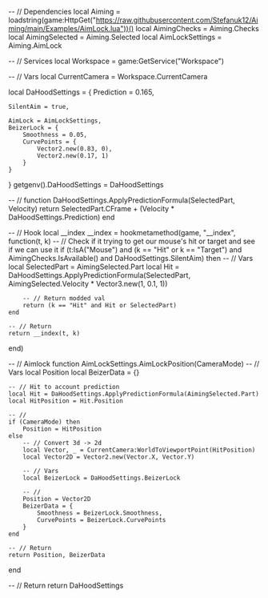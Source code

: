 -- // Dependencies
local Aiming = loadstring(game:HttpGet("https://raw.githubusercontent.com/Stefanuk12/Aiming/main/Examples/AimLock.lua"))()
local AimingChecks = Aiming.Checks
local AimingSelected = Aiming.Selected
local AimLockSettings = Aiming.AimLock

-- // Services
local Workspace = game:GetService("Workspace")

-- // Vars
local CurrentCamera = Workspace.CurrentCamera

local DaHoodSettings = {
    Prediction = 0.165,

    SilentAim = true,

    AimLock = AimLockSettings,
    BeizerLock = {
        Smoothness = 0.05,
        CurvePoints = {
            Vector2.new(0.83, 0),
            Vector2.new(0.17, 1)
        }
    }
}
getgenv().DaHoodSettings = DaHoodSettings

-- //
function DaHoodSettings.ApplyPredictionFormula(SelectedPart, Velocity)
    return SelectedPart.CFrame + (Velocity * DaHoodSettings.Prediction)
end

-- // Hook
local __index
__index = hookmetamethod(game, "__index", function(t, k)
    -- // Check if it trying to get our mouse's hit or target and see if we can use it
    if (t:IsA("Mouse") and (k == "Hit" or k == "Target") and AimingChecks.IsAvailable() and DaHoodSettings.SilentAim) then
        -- // Vars
        local SelectedPart = AimingSelected.Part
        local Hit = DaHoodSettings.ApplyPredictionFormula(SelectedPart, AimingSelected.Velocity * Vector3.new(1, 0.1, 1))

        -- // Return modded val
        return (k == "Hit" and Hit or SelectedPart)
    end

    -- // Return
    return __index(t, k)
end)

-- // Aimlock
function AimLockSettings.AimLockPosition(CameraMode)
    -- // Vars
    local Position
    local BeizerData = {}

    -- // Hit to account prediction
    local Hit = DaHoodSettings.ApplyPredictionFormula(AimingSelected.Part)
    local HitPosition = Hit.Position

    -- //
    if (CameraMode) then
        Position = HitPosition
    else
        -- // Convert 3d -> 2d
        local Vector, _ = CurrentCamera:WorldToViewportPoint(HitPosition)
        local Vector2D = Vector2.new(Vector.X, Vector.Y)

        -- // Vars
        local BeizerLock = DaHoodSettings.BeizerLock

        -- //
        Position = Vector2D
        BeizerData = {
            Smoothness = BeizerLock.Smoothness,
            CurvePoints = BeizerLock.CurvePoints
        }
    end

    -- // Return
    return Position, BeizerData
end

-- // Return
return DaHoodSettings
